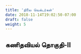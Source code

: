 ```yaml
---
title: 'நிலை வெக்டர்கள்'
date: 2018-11-14T19:02:50-07:00
draft: false
weight: 5
---
```




## கணிதவியல் தொகுதி-II